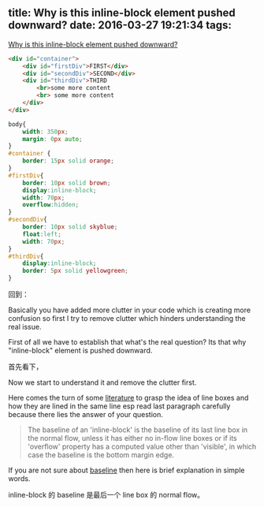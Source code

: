 title: Why is this inline-block element pushed downward?
date: 2016-03-27 19:21:34
tags:
---

[Why is this inline-block element pushed downward?](http://stackoverflow.com/questions/9273016/why-is-this-inline-block-element-pushed-downward)

```html
<div id="container">
    <div id="firstDiv">FIRST</div>
    <div id="secondDiv">SECOND</div>
    <div id="thirdDiv">THIRD
        <br>some more content
        <br> some more content
    </div>
</div>
```

```css
body{
    width: 350px;
    margin: 0px auto;
}
#container {
    border: 15px solid orange;   
}
#firstDiv{
    border: 10px solid brown;     
    display:inline-block;
    width: 70px;      
    overflow:hidden;  
}
#secondDiv{
    border: 10px solid skyblue;         
    float:left;
    width: 70px;     
}
#thirdDiv{
    display:inline-block;
    border: 5px solid yellowgreen;    
}
```

回到：

Basically you have added more clutter in your code which is creating more confusion so first I try to remove clutter which hinders understanding the real issue.

First of all we have to establish that what's the real question? Its that why "inline-block" element is pushed downward.

首先看下，

Now we start to understand it and remove the clutter first.

Here comes the turn of some [literature](http://www.w3.org/TR/CSS2/visudet.html#leading) to grasp the idea of line boxes and how they are lined in the same line esp read last paragraph carefully because there lies the answer of your question.

> The baseline of an 'inline-block' is the baseline of its last line box in the normal flow, unless it has either no in-flow line boxes or if its 'overflow' property has a computed value other than 'visible', in which case the baseline is the bottom margin edge.

If you are not sure about [baseline](http://www.w3.org/TR/CSS2/visudet.html#leading) then here is brief explanation in simple words.

inline-block 的 baseline 是最后一个 line box 的 normal flow。